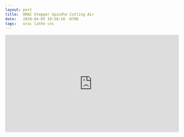 ```yaml
---
layout: post
title:  ORAC Stepper Spindle Cutting Air
date:   2020-04-05 19:58:18 -0700
tags:   orac lathe cnc
---
```

<iframe width="560" height="315" src="https://www.youtube.com/embed/VUUuhDkXHh4" frameborder="0" allow="accelerometer; autoplay; encrypted-media; gyroscope; picture-in-picture" allowfullscreen></iframe>
